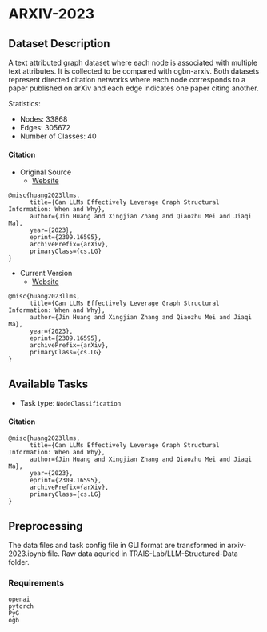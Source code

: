 # ARXIV-2023

## Dataset Description

A text attributed graph dataset where each node is associated with multiple text attributes.
It is collected to be compared with ogbn-arxiv. Both datasets represent directed citation networks where each node corresponds to a paper published on arXiv and each edge indicates one paper citing another.

Statistics:
- Nodes: 33868
- Edges: 305672
- Number of Classes: 40

#### Citation

- Original Source
	+ [Website](https://github.com/TRAIS-Lab/LLM-Structured-Data)



```
@misc{huang2023llms,
      title={Can LLMs Effectively Leverage Graph Structural Information: When and Why}, 
      author={Jin Huang and Xingjian Zhang and Qiaozhu Mei and Jiaqi Ma},
      year={2023},
      eprint={2309.16595},
      archivePrefix={arXiv},
      primaryClass={cs.LG}
}
```

- Current Version
	+ [Website](https://github.com/TRAIS-Lab/LLM-Structured-Data)



```
@misc{huang2023llms,
      title={Can LLMs Effectively Leverage Graph Structural Information: When and Why}, 
      author={Jin Huang and Xingjian Zhang and Qiaozhu Mei and Jiaqi Ma},
      year={2023},
      eprint={2309.16595},
      archivePrefix={arXiv},
      primaryClass={cs.LG}
}
```


## Available Tasks


- Task type: `NodeClassification`


#### Citation

```
@misc{huang2023llms,
      title={Can LLMs Effectively Leverage Graph Structural Information: When and Why}, 
      author={Jin Huang and Xingjian Zhang and Qiaozhu Mei and Jiaqi Ma},
      year={2023},
      eprint={2309.16595},
      archivePrefix={arXiv},
      primaryClass={cs.LG}
}
```

<!-- Insert the BibTeX citation into the above code block. -->

## Preprocessing

The data files and task config file in GLI format are transformed in arxiv-2023.ipynb file. Raw data aquried in TRAIS-Lab/LLM-Structured-Data folder.

### Requirements

```
openai
pytorch
PyG
ogb
```


